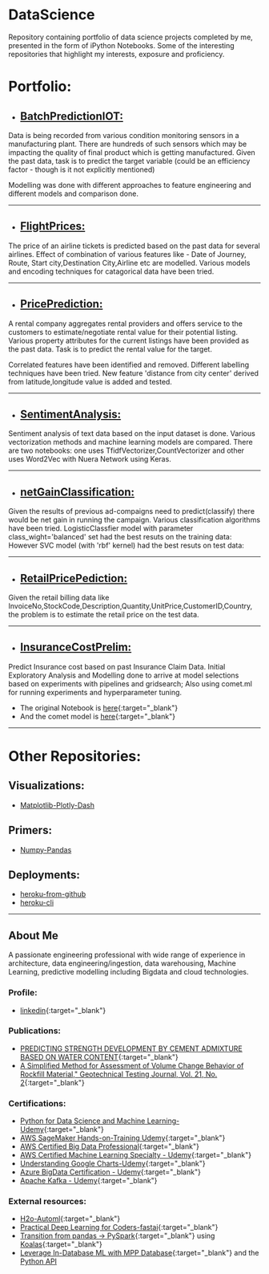 # DataScience
Repository containing portfolio of data science projects completed by me, presented in the form of iPython Notebooks.
Some of the interesting repositories that highlight my interests, exposure and proficiency.

# Portfolio:

* ## [BatchPredictionIOT:](https://github.com/yaligarp/DataScience/tree/main/BatchPredictionIOT) 

Data is being recorded from various condition monitoring sensors in a manufacturing plant. 
There are hundreds of such sensors which may be impacting the quality of final product which is getting manufactured.
Given the past data, task is to predict the target variable (could be an efficiency factor - though is it not explicitly mentioned)

Modelling was done with different approaches to feature engineering and different models and comparison done.

------
* ## [FlightPrices:](https://github.com/yaligarp/DataScience/tree/main/FlightPrices)

The price of an airline tickets is predicted based on the past data for several airlines. 
Effect of combination of various features like - Date of Journey, Route, Start city,Destination City,Airline etc are modelled.
Various models and encoding techniques for catagorical data have been tried.

------
* ## [PricePrediction:](https://github.com/yaligarp/DataScience/tree/main/PricePrediction)

A rental company aggregates rental providers and offers service to the customers to estimate/negotiate rental value for their potential listing.
Various property attributes for the current listings have been provided as the past data.
Task is to predict the rental value for the target.

Correlated features have been identified and removed.
Different labelling techniques have been tried.
New feature 'distance from city center' derived from latitude,longitude value is added and tested.

------
* ## [SentimentAnalysis:](https://github.com/yaligarp/DataScience/tree/main/SentimentAnalysis)

Sentiment analysis of text data based on the input dataset is done.
Various vectorization methods and machine learning models are compared.
There are two notebooks: one uses TfidfVectorizer,CountVectorizer and other uses Word2Vec with Nuera Network using Keras.

------
* ## [netGainClassification:](https://github.com/yaligarp/DataScience/tree/main/netGainClassification)

Given the results of previous ad-compaigns need to predict(classify) there would be net gain in running the campaign.
Various classification algorithms have been tried.
LogisticClassfier model with parameter class_wight='balanced' set had the best resuts on the training data:
However SVC model (with 'rbf' kernel) had the best resuts on test data:

------
* ## [RetailPricePediction:](https://github.com/yaligarp/DataScience/tree/main/RetailPricePediction)

Given the retail billing data like InvoiceNo,StockCode,Description,Quantity,UnitPrice,CustomerID,Country, the problem is to estimate the retail price on the test data.

------
* ## [InsuranceCostPrelim:](https://github.com/yaligarp/DataScience/tree/main/InsuranceCostPrelim)

Predict Insurance cost based on past Insurance Claim Data. Initial Exploratory Analysis and Modelling done to arrive at model selections based on experiments with pipelines and gridsearch; 
Also using comet.ml for running experiments and hyperparameter tuning.

 * The original Notebook is [here](https://www.kaggle.com/pyaligar/notebook0325f93125){:target="_blank"}
 * And the comet model is [here](https://www.comet.ml/yaligarp/saturday-codealong-medical-insurance-costs-predict/e961de32e76047cf8e487f252c24ae85?experiment-tab=chart&showOutliers=true&smoothing=0&transformY=smoothing&xAxis=wall){:target="_blank"}

------
# Other Repositories:

## Visualizations:

* [Matplotlib-Plotly-Dash](https://github.com/yaligarp/visualizations)

## Primers:

* [Numpy-Pandas](https://github.com/yaligarp/primers/)


## Deployments:

* [heroku-from-github](https://github.com/yaligarp/heroku-from-github)
* [heroku-cli](https://github.com/yaligarp/ga-dash-heroku)

------
## About Me
A passionate engineering professional with wide range of experience in architecture, data engineering/ingestion, data warehousing, Machine Learning, predictive modelling including Bigdata and cloud technologies.

### Profile: 
* [linkedin](https://www.linkedin.com/in/prakash-y-2327a6a/){:target="_blank"}

### Publications:
* [PREDICTING STRENGTH DEVELOPMENT BY CEMENT ADMIXTURE BASED ON WATER CONTENT](https://trid.trb.org/view/504288){:target="_blank"}
* [A Simplified Method for Assessment of Volume Change Behavior of Rockfill Material," Geotechnical Testing Journal, Vol. 21, No. 2](https://www.astm.org/DIGITAL_LIBRARY/JOURNALS/GEOTECH/PAGES/GTJ10753J.htm){:target="_blank"}

### Certifications:

* [Python for Data Science and Machine Learning-Udemy](https://www.udemy.com/certificate/UC-9JB3KRLR){:target="_blank"}
* [AWS SageMaker Hands-on-Training Udemy](https://www.udemy.com/certificate/UC-09bb3aa6-584d-4931-8425-2b2c48028470){:target="_blank"}
* [AWS Certified Big Data Professional](https://www.certmetrics.com/amazon/public/badge.aspx?i=8&t=c&d=2020-05-25&ci=AWS00996243){:target="_blank"}
* [AWS Certified Machine Learning Specialty - Udemy](https://www.udemy.com/certificate/UC-FUI1JTZ8/){:target="_blank"}
* [Understanding Google Charts-Udemy](https://www.udemy.com/certificate/UC-6a2afbf6-caa5-4a4c-aaea-269fbe4c4a9e){:target="_blank"}
* [Azure BigData Certification - Udemy](https://www.udemy.com/certificate/UC-ec060c19-77d7-415a-ba97-63d9a6e71460){:target="_blank"}
* [Apache Kafka - Udemy](https://www.udemy.com/certificate/UC-KR0AR60O){:target="_blank"}

### External resources:
* [H2o-Automl](https://github.com/h2oai/h2o-tutorials/tree/master/h2o-world-2017/automl){:target="_blank"}
* [Practical Deep Learning for Coders-fastai](https://course.fast.ai/){:target="_blank"}
* [Transition from pandas -> PySpark](https://databricks.com/blog/2020/03/31/10-minutes-from-pandas-to-koalas-on-apache-spark.html#:~:text=A%20Koalas%20Series%20can%20be,way%20as%20a%20pandas%20Series.&text=A%20Koalas%20DataFrame%20has%20an,by%20passing%20a%20pandas%20DataFrame.){:target="_blank"} using [Koalas](https://koalas.readthedocs.io/en/latest/getting_started/install.html){:target="_blank"}
* [Leverage In-Database ML with MPP Database](https://www.vertica.com/product/database-machine-learning/){:target="_blank"} and the [Python API](https://www.vertica.com/python)
